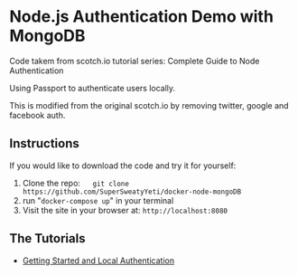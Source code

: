 # Node.js Authentication Demo with MongoDB

Code takem from scotch.io tutorial series: Complete Guide to Node Authentication

Using Passport to authenticate users locally.

This is modified from the original scotch.io by removing twitter, google and facebook auth.

## Instructions
If you would like to download the code and try it for yourself:

1. Clone the repo: &emsp; `git clone https://github.com/SuperSweatyYeti/docker-node-mongoDB`
2. run "`docker-compose up`" in your terminal
3. Visit the site in your browser at: `http://localhost:8080`
## The Tutorials

- [Getting Started and Local Authentication](http://scotch.io/tutorials/easy-node-authentication-setup-and-local)
